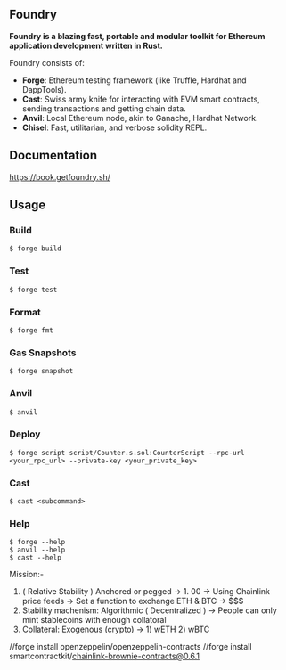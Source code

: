## Foundry

**Foundry is a blazing fast, portable and modular toolkit for Ethereum application development written in Rust.**

Foundry consists of:

-   **Forge**: Ethereum testing framework (like Truffle, Hardhat and DappTools).
-   **Cast**: Swiss army knife for interacting with EVM smart contracts, sending transactions and getting chain data.
-   **Anvil**: Local Ethereum node, akin to Ganache, Hardhat Network.
-   **Chisel**: Fast, utilitarian, and verbose solidity REPL.

## Documentation

https://book.getfoundry.sh/

## Usage

### Build

```shell
$ forge build
```

### Test

```shell
$ forge test
```

### Format

```shell
$ forge fmt
```

### Gas Snapshots

```shell
$ forge snapshot
```

### Anvil

```shell
$ anvil
```

### Deploy

```shell
$ forge script script/Counter.s.sol:CounterScript --rpc-url <your_rpc_url> --private-key <your_private_key>
```

### Cast

```shell
$ cast <subcommand>
```

### Help

```shell
$ forge --help
$ anvil --help
$ cast --help
```
Mission:- 
1) ( Relative Stability ) Anchored or pegged -> 1. 00
-> Using Chainlink price feeds
-> Set a function to exchange ETH & BTC -> $$$
2) Stability machenism: Algorithmic ( Decentralized )
-> People can only mint stablecoins with enough collatoral
3) Collateral: Exogenous (crypto) -> 1) wETH 2) wBTC

//forge install openzeppelin/openzeppelin-contracts
//forge install smartcontractkit/chainlink-brownie-contracts@0.6.1

